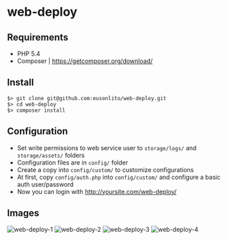 # web-deploy

## Requirements

* PHP 5.4
* Composer | https://getcomposer.org/download/

## Install

```
$> git clone git@github.com:eusonlito/web-deploy.git
$> cd web-deploy
$> composer install
```

## Configuration

* Set write permissions to web service user to `storage/logs/` and `storage/assets/` folders
* Configuration files are in `config/` folder
* Create a copy into `config/custom/` to customize configurations
* At first, copy `config/auth.php` into `config/custom/` and configure a basic auth user/password
* Now you can login with http://yoursite.com/web-deploy/

## Images

![web-deploy-1](https://raw.githubusercontent.com/eusonlito/web-deploy/gh-pages/images/web-deploy-1.png)
![web-deploy-2](https://raw.githubusercontent.com/eusonlito/web-deploy/gh-pages/images/web-deploy-2.png)
![web-deploy-3](https://raw.githubusercontent.com/eusonlito/web-deploy/gh-pages/images/web-deploy-3.png)
![web-deploy-4](https://raw.githubusercontent.com/eusonlito/web-deploy/gh-pages/images/web-deploy-4.png)
